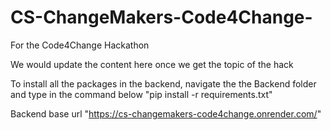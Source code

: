 # CS-ChangeMakers-Code4Change-
For the Code4Change Hackathon

We would update the content here once we get the topic of the hack

To install all the packages in the backend, navigate the the Backend folder and type in the command below
"pip install -r requirements.txt"

Backend base url "https://cs-changemakers-code4change.onrender.com/"
